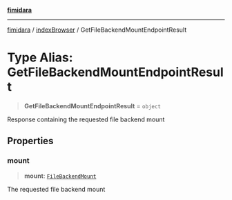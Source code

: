 [**fimidara**](../../README.md)

***

[fimidara](../../modules.md) / [indexBrowser](../README.md) / GetFileBackendMountEndpointResult

# Type Alias: GetFileBackendMountEndpointResult

> **GetFileBackendMountEndpointResult** = `object`

Response containing the requested file backend mount

## Properties

### mount

> **mount**: [`FileBackendMount`](FileBackendMount.md)

The requested file backend mount
